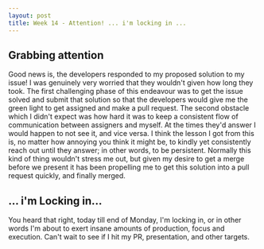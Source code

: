 ```yaml
---
layout: post
title: Week 14 - Attention! ... i'm locking in ...
---
```



## Grabbing attention
Good news is, the developers responded to my proposed solution to my issue! I was genuinely very worried that they wouldn't given how long they took. The first challenging phase of this endeavour was to get the issue solved and submit that solution so that the developers would give me the green light to get assigned and make a pull request. The second obstacle which I didn't expect was how hard it was to keep a consistent flow of communication between assigners and myself. At the times they'd answer I would happen to not see it, and vice versa. I think the lesson I got from this is, no matter how annoying you think it might be, to kindly yet consistently reach out until they answer; in other words, to be persistent. Normally this kind of thing wouldn't stress me out, but given my desire to get a merge before we present it has been propelling me to get this solution into a pull request quickly, and finally merged.


## ... i'm Locking in...
You heard that right, today till end of Monday, I'm locking in, or in other words I'm about to exert insane amounts of production, focus and execution. Can't wait to see if I hit my PR, presentation, and other targets.